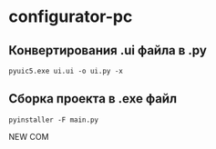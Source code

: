 # configurator-pc

## Конвертирования .ui файла в .py

```
pyuic5.exe ui.ui -o ui.py -x
```



## Сборка проекта в .exe файл
```
pyinstaller -F main.py
```

NEW COM